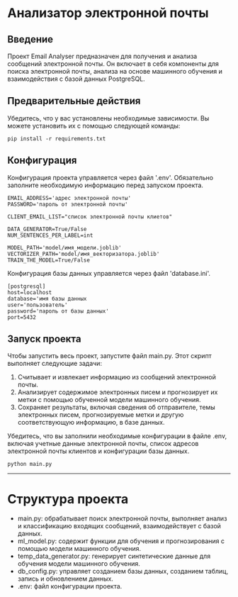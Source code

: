 # Анализатор электронной почты


## Введение

Проект Email Analyser предназначен для получения и анализа сообщений электронной почты. Он включает в себя компоненты для поиска электронной почты, анализа на основе машинного обучения и взаимодействия с базой данных PostgreSQL.

## Предварительные действия

Убедитесь, что у вас установлены необходимые зависимости. Вы можете установить их с помощью следующей команды:

```
pip install -r requirements.txt
```

## Конфигурация

Конфигурация проекта управляется через файл '.env'. Обязательно заполните необходимую информацию перед запуском проекта.
```
EMAIL_ADDRESS='адрес электронной почты'
PASSWORD='пароль от электронной почты'

CLIENT_EMAIL_LIST="список электронной почты клиетов"

DATA_GENERATOR=True/False
NUM_SENTENCES_PER_LABEL=int

MODEL_PATH='model/имя_модели.joblib'
VECTORIZER_PATH='model/имя_векторизатора.joblib'
TRAIN_THE_MODEL=True/False
```

Конфигурация базы данных управляется через файл 'database.ini'.
```
[postgresql]
host=localhost
database='имя базы данных
user='пользователь'
password='пароль от базы данных'
port=5432
```

## Запуск проекта

Чтобы запустить весь проект, запустите файл main.py. Этот скрипт выполняет следующие задачи:

1. Считывает и извлекает информацию из сообщений электронной почты.
2. Анализирует содержимое электронных писем и прогнозирует их метки с помощью обученной модели машинного обучения.
3. Сохраняет результаты, включая сведения об отправителе, темы электронных писем, прогнозируемые метки и другую соответствующую информацию, в базе данных.

Убедитесь, что вы заполнили необходимые конфигурации в файле .env, включая учетные данные электронной почты, список адресов электронной почты клиентов и конфигурации базы данных.
```
python main.py
```

***

# Структура проекта

- main.py: обрабатывает поиск электронной почты, выполняет анализ и классификацию входящих сообщений, взаимодействует с базой данных.
- ml_model.py: содержит функции для обучения и прогнозирования с помощью модели машинного обучения.
- temp_data_generator.py: генерирует синтетические данные для обучения модели машинного обучения.
- db_config.py: управляет созданием базы данных, созданием таблиц, запись и обновлением данных.
- .env: файл конфигурации проекта.

